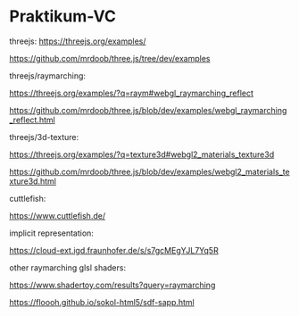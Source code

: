 # Praktikum-VC


threejs:
https://threejs.org/examples/

https://github.com/mrdoob/three.js/tree/dev/examples


threejs/raymarching:

https://threejs.org/examples/?q=raym#webgl_raymarching_reflect

https://github.com/mrdoob/three.js/blob/dev/examples/webgl_raymarching_reflect.html


threejs/3d-texture:

https://threejs.org/examples/?q=texture3d#webgl2_materials_texture3d

https://github.com/mrdoob/three.js/blob/dev/examples/webgl2_materials_texture3d.html


cuttlefish:

https://www.cuttlefish.de/

implicit representation:

https://cloud-ext.igd.fraunhofer.de/s/s7gcMEgYJL7Yq5R


other raymarching glsl shaders:

https://www.shadertoy.com/results?query=raymarching


https://floooh.github.io/sokol-html5/sdf-sapp.html
